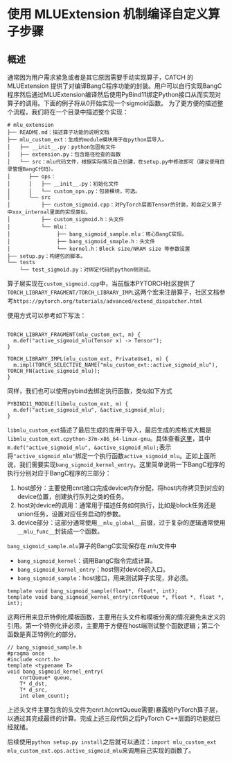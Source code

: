 # 使用 MLUExtension 机制编译自定义算子步骤
## 概述
通常因为用户需求紧急或者是其它原因需要手动实现算子，CATCH 的 MLUExtension 提供了对编译BangC程序功能的封装。用户可以自行实现BangC程序然后通过MLUExtension编译然后使用PyBind11绑定Python接口从而实现对算子的调用。下面的例子将从0开始实现一个sigmoid函数。
为了更方便的描述整个流程，我们将在一个目录中描述整个实现：
```
# mlu_extension
├── README.md：描述算子功能的说明文档
├── mlu_custom_ext：生成的module模块用于在python层导入。
│   ├── __init__.py：python包固有文件
│   ├── extension.py：包含路径检查的函数
│   └── src：mlu代码文件，根据实际情况自己创建，在setup.py中修改即可（建议使用目录管理BangC代码）。
│      ├── ops：
│      │   ├── __init__.py：初始化文件
│      │   └── custom_ops.py：包装模块，可选。
│      └── src
│          ├── custom_sigmoid.cpp：对PyTorch层面Tensor的封装，和自定义算子中xxx_internal里面的实现类似。
│          ├── custom_sigmoid.h：头文件
│          └── mlu：
│               ├── bang_sigmoid_sample.mlu：核心BangC实现。
│               ├── bang_sigmoid_smaple.h：头文件
│               └── kernel.h：Block size/NRAM size 等参数设置 
├── setup.py：构建包的脚本。
└── tests
    └── test_sigmoid.py：对绑定代码的python侧测试。

```

算子层实现在`custom_sigmoid.cpp`中，当前版本PYTORCH社区提供了`TORCH_LIBRARY_FRAGMENT/TORCH_LIBRARY_IMPL`这两个宏来注册算子，社区文档参考`https://pytorch.org/tutorials/advanced/extend_dispatcher.html`

使用方式可以参考如下写法：

```

TORCH_LIBRARY_FRAGMENT(mlu_custom_ext, m) {
  m.def("active_sigmoid_mlu(Tensor x) -> Tensor");
}

TORCH_LIBRARY_IMPL(mlu_custom_ext, PrivateUse1, m) {
  m.impl(TORCH_SELECTIVE_NAME("mlu_custom_ext::active_sigmoid_mlu"), TORCH_FN(active_sigmoid_mlu));
}
```

同样，我们也可以使用pybind去绑定执行函数，类似如下方式

```
PYBIND11_MODULE(libmlu_custom_ext, m) {
  m.def("active_sigmoid_mlu", &active_sigmoid_mlu);
}
```
`libmlu_custom_ext`描述了最后生成的库用于导入，最后生成的库格式大概是`libmlu_custom_ext.cpython-37m-x86_64-linux-gnu`。具体查看[这里](https://pybind11.readthedocs.io/en/stable/basics.html)，其中`m.def("active_sigmoid_mlu", &active_sigmoid_mlu);`表示将`"active_sigmoid_mlu"`绑定一个执行函数`active_sigmoid_mlu`。正如上面所说，我们需要实现`bang_sigmoid_kernel_entry`。这里简单说明一下BangC程序的执行分别对应于BangC程序的三部分：

1. host部分：主要使用cnrt接口完成device内存分配，将host内存拷贝到对应的device位置，创建执行队列之类的任务。
2. host对device的调用：通常用于描述任务如何执行，比如是block任务还是union任务，设置对应任务启动的参数。
3. device部分：这部分通常使用`__mlu_global__`前缀，过于复杂的逻辑通常使用`__mlu_func__`封装成一个函数。

`bang_sigmoid_sample.mlu`算子的BangC实现保存在.mlu文件中
- `bang_sigmoid_kernel`：调用BangC指令完成计算。
- `bang_sigmoid_kernel_entry`：host侧对device的入口。
- `bang_sigmoid_sample`：host接口，用来测试算子实现，非必须。
```
template void bang_sigmoid_sample(float*, float*, int);
template void bang_sigmoid_kernel_entry(cnrtQueue *, float *, float *, int);
```
这两行用来显示特例化模板函数，主要用在头文件和模板分离的情况避免未定义的引用。第一个特例化非必须，主要用于方便在host端测试整个函数逻辑；第二个函数是真正特例化的部分。
```
// bang_sigmoid_sample.h
#pragma once
#include <cnrt.h>
template <typename T>
void bang_sigmoid_kernel_entry(
    cnrtQueue* queue,
    T* d_dst,
    T* d_src,
    int elem_count);

```
上述头文件主要包含的头文件为cnrt.h(cnrtQueue需要)暴露给PyTorch算子层，以通过其完成最终的计算。完成上述三段代码之后PyTorch C++层面的功能就已经就绪。

后续使用`python setup.py install`之后就可以通过：`import mlu_custom_ext mlu_custom_ext.ops.active_sigmoid_mlu`来调用自己实现的函数了。

